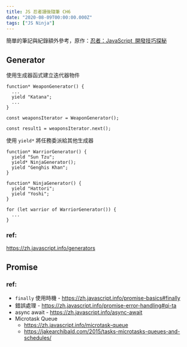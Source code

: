 ```yaml
---
title: JS 忍者讀後隨筆 CH6
date: "2020-08-09T00:00:00.000Z"
tags: ["JS Ninja"]
---
```


簡單的筆記與紀錄額外參考，原作：<a href="https://www.books.com.tw/products/0010701459" target="_blank">忍者：JavaScript  開發技巧探秘</a>

## Generator

使用生成器函式建立迭代器物件

```JS
function* WeaponGenerator() {
  ...
  yield "Katana";
  ...
}

const weaponsIterator = WeaponGenerator();

const result1 = weaponsIterator.next();
```

使用 `yield*` 將任務委派給其他生成器

```JS
function* WarriorGenerator() {
  yield "Sun Tzu";
  yield* NinjaGenerator();
  yield "Genghis Khan";
}

function* NinjaGenerator() {
  yield "Hattori";
  yield "Yoshi";
}

for (let warrior of WarriorGenerator()) {
  ...
}
```

### ref:

https://zh.javascript.info/generators

## Promise

### ref:

- `finally` 使用時機 - https://zh.javascript.info/promise-basics#finally
- 錯誤處理 - https://zh.javascript.info/promise-error-handling#qi-ta
- async await - https://zh.javascript.info/async-await
- Microtask Queue
  - https://zh.javascript.info/microtask-queue
  - https://jakearchibald.com/2015/tasks-microtasks-queues-and-schedules/
